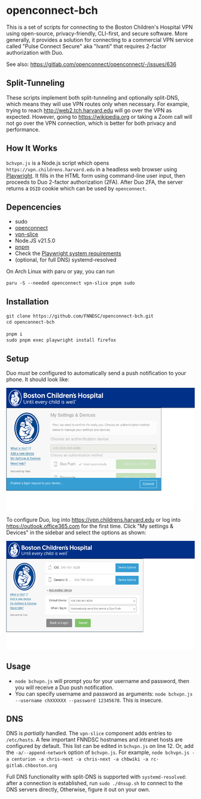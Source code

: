 # openconnect-bch

This is a set of scripts for connecting to the Boston Children's Hospital VPN
using open-source, privacy-friendly, CLI-first, and secure software.
More generally, it provides a solution for connecting to a commercial VPN service
called "Pulse Connect Secure" aka "Ivanti" that requires 2-factor authorization
with Duo.

See also: https://gitlab.com/openconnect/openconnect/-/issues/636

## Split-Tunneling

These scripts implement both split-tunneling and optionally split-DNS, which means they will use VPN routes
only when necessary. For example, trying to reach http://web2.tch.harvard.edu will go over the VPN as expected.
However, going to https://wikipedia.org or taking a Zoom call will not go over the VPN connection, which
is better for both privacy and performance.

## How It Works

`bchvpn.js` is a Node.js script which opens `https://vpn.childrens.harvard.edu` in a headless web browser using [Playwright](https://playwright.dev/).
It fills in the HTML form using command-line user input, then proceeds to Duo 2-factor authorization (2FA). After Duo 2FA, the server returns a `DSID`
cookie which can be used by `openconnect`.

## Depencencies

- sudo
- [openconnect](https://gitlab.com/openconnect/openconnect)
- [vpn-slice](https://github.com/dlenski/vpn-slice)
- Node.JS v21.5.0
- [pnpm](https://pnpm.io/)
- Check the [Playwright system requirements](https://playwright.dev/docs/intro#system-requirements)
- (optional, for full DNS) systemd-resolved

On Arch Linux with paru or yay, you can run

```shell
paru -S --needed openconnect vpn-slice pnpm sudo
```

## Installation

```shell
git clone https://github.com/FNNDSC/openconnect-bch.git
cd openconnect-bch

pnpm i
sudo pnpm exec playwright install firefox
```

## Setup

Duo _must_ be configured to automatically send a push notification to your phone. It should look like:

![Screenshot of Duo push](./duo_automatic_push.png)

To configure Duo, log into https://vpn.childrens.harvard.edu or log into https://outlook.office365.com for the first time.
Click "My settings & Devices" in the sidebar and select the options as shown:

![Screnshot of Duo settings](./duo_settings.png)

## Usage

- `node bchvpn.js` will prompt you for your username and password, then you will receive a Duo push notification.
- You can specify username and password as arguments: `node bchvpn.js --username chXXXXXX --password 12345678`. This is insecure.

## DNS

DNS is *partially* handled. The `vpn-slice` component adds entries to `/etc/hosts`. A few important FNNDSC hostnames
and intranet hosts are configured by default. This list can be edited in `bchvpn.js` on line 12. Or, add the
`-a/--append-network` option of `bchvpn.js`. For example,
`node bchvpn.js -a centurion -a chris-next -a chris-next -a chbwiki -a rc-gitlab.chboston.org`

Full DNS functionality with split-DNS is supported with `systemd-resolved`: after a connection is established, run `sudo ./dnsup.sh` to connect to the DNS servers
directly, Otherwise, figure it out on your own.
